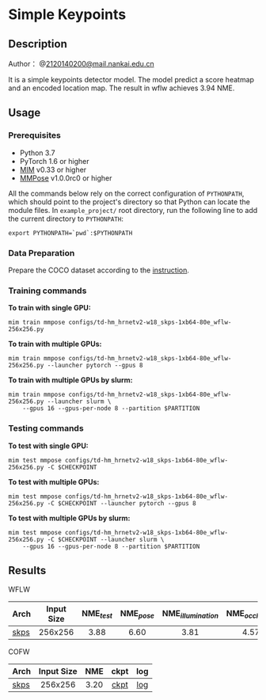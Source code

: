 # Simple Keypoints

## Description

Author： @2120140200@mail.nankai.edu.cn

It is a simple keypoints detector model. The model predict a score heatmap and an encoded location map.
The result in wflw achieves 3.94 NME.

## Usage

### Prerequisites

- Python 3.7
- PyTorch 1.6 or higher
- [MIM](https://github.com/open-mmlab/mim) v0.33 or higher
- [MMPose](https://github.com/open-mmlab/mmpose) v1.0.0rc0 or higher

All the commands below rely on the correct configuration of `PYTHONPATH`, which should point to the project's directory so that Python can locate the module files. In `example_project/` root directory, run the following line to add the current directory to `PYTHONPATH`:

```shell
export PYTHONPATH=`pwd`:$PYTHONPATH
```

### Data Preparation

Prepare the COCO dataset according to the [instruction](https://mmpose.readthedocs.io/en/dev-1.x/dataset_zoo/2d_body_keypoint.html#coco).

### Training commands

**To train with single GPU:**

```shell
mim train mmpose configs/td-hm_hrnetv2-w18_skps-1xb64-80e_wflw-256x256.py
```

**To train with multiple GPUs:**

```shell
mim train mmpose configs/td-hm_hrnetv2-w18_skps-1xb64-80e_wflw-256x256.py --launcher pytorch --gpus 8
```

**To train with multiple GPUs by slurm:**

```shell
mim train mmpose configs/td-hm_hrnetv2-w18_skps-1xb64-80e_wflw-256x256.py --launcher slurm \
    --gpus 16 --gpus-per-node 8 --partition $PARTITION
```

### Testing commands

**To test with single GPU:**

```shell
mim test mmpose configs/td-hm_hrnetv2-w18_skps-1xb64-80e_wflw-256x256.py -C $CHECKPOINT
```

**To test with multiple GPUs:**

```shell
mim test mmpose configs/td-hm_hrnetv2-w18_skps-1xb64-80e_wflw-256x256.py -C $CHECKPOINT --launcher pytorch --gpus 8
```

**To test with multiple GPUs by slurm:**

```shell
mim test mmpose configs/td-hm_hrnetv2-w18_skps-1xb64-80e_wflw-256x256.py -C $CHECKPOINT --launcher slurm \
    --gpus 16 --gpus-per-node 8 --partition $PARTITION
```

## Results

WFLW

| Arch       | Input Size | NME<sub>*test*</sub> | NME<sub>*pose*</sub> | NME<sub>*illumination*</sub> | NME<sub>*occlusion*</sub> | NME<sub>*blur*</sub> | NME<sub>*makeup*</sub> | NME<sub>*expression*</sub> |    ckpt    |    log    |
| :--------- | :--------: | :------------------: | :------------------: | :--------------------------: | :-----------------------: | :------------------: | :--------------------: | :------------------------: | :--------: | :-------: |
| [skps](/configs/td-hm_hrnetv2-w18_skps-1xb64-80e_wflw-256x256.py) |  256x256   |         3.88         |         6.60         |             3.81             |           4.57            |         4.44         |          3.75          |            4.13            | [ckpt](https://drive.google.com/file/d/10U7f_pp0BPMhm575cO7Vg13nZVCy-PfN/view?usp=sharing) | [log](https://drive.google.com/file/d/1fBNcAyMdRr9nTN8wHqvYPnd9AFBinOk4/view?usp=sharing) |

COFW

| Arch                                                           | Input Size | NME  |                              ckpt                              |                              log                               |
| :------------------------------------------------------------- | :--------: | :--: | :------------------------------------------------------------: | :------------------------------------------------------------: |
| [skps](/configs/td-hm_hrnetv2-w18_skps-1xb16-160e_cofw-256x256.py) |  256x256   | 3.20 | [ckpt](https://drive.google.com/file/d/1fdYQ0ajg11KAdkeLVCi_jPdSTKf9i3hP/view?usp=sharing) | [log](https://drive.google.com/file/d/1IUjIY_sLbO6YO59G7XZGUHDVC-o_k09y/view?usp=sharing) |
